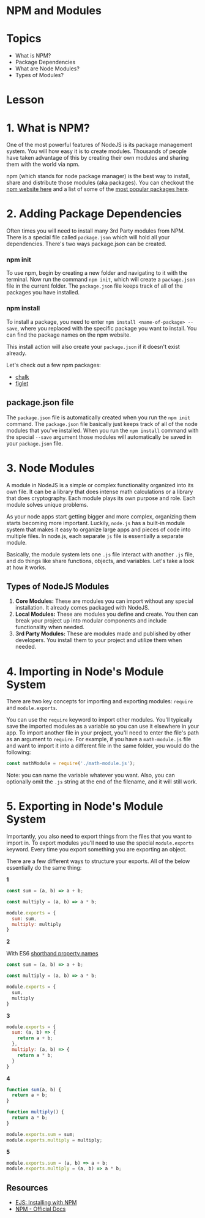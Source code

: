# NPM and Modules

# Topics
- What is NPM?
- Package Dependencies
- What are Node Modules?
- Types of Modules?

# Lesson

# 1. What is NPM?

One of the most powerful features of NodeJS is its package management system. You will how easy it is to create modules. Thousands of people have taken advantage of this by creating their own modules and sharing them with the world via npm.

npm (which stands for node package manager) is the best way to install, share and distribute those modules (aka packages). You can checkout the [npm website here](https://www.npmjs.com/) and a list of some of the [most popular packages here](https://www.npmjs.com/browse/star).

# 2. Adding Package Dependencies

Often times you will need to install many 3rd Party modules from NPM. There is a special file called `package.json` which will hold all your dependencies. There's two ways package.json can be created.

### npm init

To use npm, begin by creating a new folder and navigating to it with the terminal. Now run the command `npm init`, which will create a `package.json` file in the current folder. The `package.json` file keeps track of all of the packages you have installed.

### npm install

To install a package, you need to enter `npm install <name-of-package> --save`, where you replaced <name-of-package> with the specific package you want to install. You can find the package names on the npm website.

This install action will also create your `package.json` if it doesn't exist already.

Let's check out a few npm packages:

* [chalk](https://www.npmjs.com/package/chalk)
* [figlet](https://www.npmjs.com/package/figlet)

## package.json file

The `package.json` file is automatically created when you run the  `npm init` command. The `package.json` file basically just keeps track of all of the node modules that you've installed. When you run the `npm install` command with the special `--save` argument those modules will automatically be saved in your `package.json` file.


# 3. Node Modules

A module in NodeJS is a simple or complex functionality organized into its own file. It can be a library that does intense math calculations or a library that does cryptography. Each module plays its own purpose and role. Each module solves unique problems.

As your node apps start getting bigger and more complex, organizing them starts becoming more important. Luckily, `node.js` has a built-in module system that makes it easy to organize large apps and pieces of code into multiple files. In node.js, each separate `js` file is essentially a separate module.

Basically, the module system lets one `.js` file interact with another `.js` file, and do things like share functions, objects, and variables. Let's take a look at how it works.


## Types of NodeJS Modules

1. **Core Modules:** These are modules you can import without any special installation. It already comes packaged with NodeJS.
2. **Local Modules:** These are modules you define and create. You then can break your project up into modular components and include functionality when needed.
3. **3rd Party Modules:** These are modules made and published by other developers. You install them to your project and utilize them when needed.

# 4. Importing in Node's Module System

There are two key concepts for importing and exporting modules: `require` and `module.exports`.

You can use the `require` keyword to import other modules. You'll typically save the imported modules as a variable so you can use it elsewhere in your app. To import another file in your project, you'll need to enter the file's path as an argument to `require`. For example, if you have a `math-module.js` file and want to import it into a different file in the same folder, you would do the following:

```js
const mathModule = require('./math-module.js');
```

Note: you can name the variable whatever you want. Also, you can optionally omit the `.js` string at the end of the filename, and it will still work.

# 5. Exporting in Node's Module System


Importantly, you also need to export things from the files that you want to import in. To export modules you'll need to use the special `module.exports` keyword. Every time you export something you are exporting an object.

There are a few different ways to structure your exports. All of the below essentially do the same thing:

**1**

```js
const sum = (a, b) => a + b;

const multiply = (a, b) => a * b;

module.exports = {
  sum: sum,
  multiply: multiply
}
```

**2**

With ES6 [shorthand property names](http://es6-features.org/#PropertyShorthand)

```js
const sum = (a, b) => a + b;

const multiply = (a, b) => a * b;

module.exports = {
  sum,
  multiply
}
```

**3**

```js
module.exports = {
  sum: (a, b) => {
    return a + b;
  },
  multiply: (a, b) => {
    return a * b;
  }
}
```

**4**

```js
function sum(a, b) {
  return a + b;
}

function multiply() {
  return a * b;
}

module.exports.sum = sum;
module.exports.multiply = multiply;
```

**5**

```js
module.exports.sum = (a, b) => a + b;
module.exports.multiply = (a, b) => a * b;
```

## Resources

* [EJS: Installing with NPM](http://eloquentjavascript.net/20_node.html#h_J6hW/SmL/a)
* [NPM - Official Docs](https://docs.npmjs.com/)
